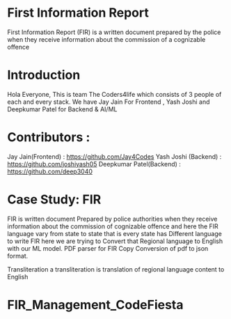# First Information Report
First Information Report (FIR) is a written document prepared by the police when they receive information about the commission of a cognizable offence
# Introduction
Hola Everyone, This is team The Coders4life which consists of 3 people of each and every stack. 
We have Jay Jain For Frontend , Yash Joshi and Deepkumar Patel for Backend & AI/ML
# Contributors :
Jay Jain(Frontend)       : https://github.com/Jay4Codes
Yash Joshi (Backend)     : https://github.com/joshiyash05
Deepkumar Patel(Backend) : https://github.com/deep3040

# Case Study: FIR
FIR is written document Prepared by police authorities when they receive information about the commission of cognizable offence and here the FIR language vary from state to 
state that is every state has Different language to write FIR here we are trying to Convert that Regional language to English with our ML model.
PDF parser for FIR Copy
Conversion of  pdf to json format.

Transliteration
a transliteration is translation of  regional language content to English
# FIR_Management_CodeFiesta
